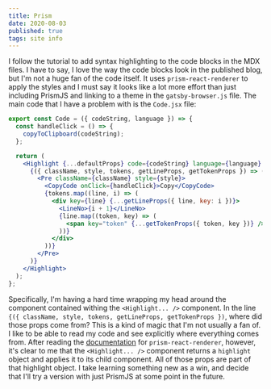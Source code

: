```yaml
---
title: Prism
date: 2020-08-03
published: true
tags: site info
---
```


I follow the tutorial to add syntax highlighting to the code blocks in the MDX files. I have to say, I love the way the code blocks look in the published blog, but I'm not a huge fan of the code itself. It uses `prism-react-renderer` to apply the styles and I must say it looks like a lot more effort than just including PrismJS and linking to a theme in the `gatsby-browser.js` file. The main code that I have a problem with is the `Code.jsx` file:

```jsx
export const Code = ({ codeString, language }) => {
  const handleClick = () => {
    copyToClipboard(codeString);
  };

  return (
    <Highlight {...defaultProps} code={codeString} language={language} theme={theme}>
      {({ className, style, tokens, getLineProps, getTokenProps }) => (
        <Pre className={className} style={style}>
          <CopyCode onClick={handleClick}>Copy</CopyCode>
          {tokens.map((line, i) => (
            <div key={line} {...getLineProps({ line, key: i })}>
              <LineNo>{i + 1}</LineNo>
              {line.map((token, key) => (
                <span key="token" {...getTokenProps({ token, key })} />
              ))}
            </div>
          ))}
        </Pre>
      )}
    </Highlight>
  );
};
```

Specifically, I'm having a hard time wrapping my head around the component contained withing the `<Highlight... />` component. In the line `{({ className, style, tokens, getLineProps, getTokenProps })`, where did those props come from? This is a kind of magic that I'm not usually a fan of. I like to be able to read my code and see explicitly where everything comes from. After reading the [documentation](https://github.com/FormidableLabs/prism-react-renderer) for `prism-react-renderer`, however, it's clear to me that the `<Highlight... />` component returns a `highlight` object and applies it to its child component. All of those props are part of that highlight object. I take learning something new as a win, and decide that I'll try a version with just PrismJS at some point in the future.
